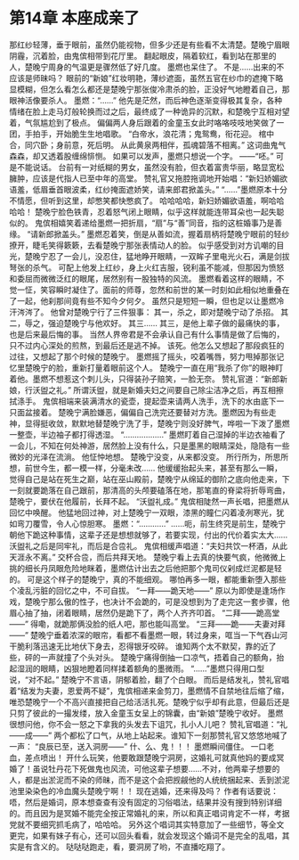 # 第14章 本座成亲了
那红纱轻薄，垂于眼前，虽然仍能视物，但多少还是有些看不太清楚。楚晚宁眉眼阴霾，沉着脸，由鬼傧相带到花厅里。
翻起眼皮，隔着软红，看到站在那里的人，楚晚宁周身的气温更是骤然低了好几度。
墨燃也呆住了。
不是……出来的不应该是师昧吗？
眼前的“新娘”红妆明艳，薄纱遮面，虽然五官在纱巾的遮掩下略显模糊，但怎么看怎么都还是楚晚宁那张俊冷肃杀的脸，正没好气地瞪着自己，那眼神活像要杀人。
墨燃：“……”
他先是茫然，而后神色逐渐变得极其复杂，各种情绪在脸上走马灯般轮换而过之后，最终成了一种诡异的沉默，和楚晚宁互相对望着，气氛尴尬到了极点。
偏偏两人身后跟着的金童玉女此时咯咯吱吱地笑做了一团，手拍手，开始脆生生地唱歌。
“白帝水，浪花清；鬼鸳鸯，衔花迎。
棺中合，同穴卧；身前意，死后明。
从此黄泉两相伴，孤魂碧落不相离。”
这词曲鬼气森森，却又透着股缠绵悱恻。
如果可以发声，墨燃只想说一个字。
——“呸。”
可是不能说话。
台前有一对纸糊的男女，虽然没有脸，但衣着富贵华丽，略显宽松臃肿，应该是代指人已至中年的高堂。
赞礼官又拖腔拖调地开始唱：“新妇娇媚欲语羞，低眉垂首眼波柔，红纱掩面遮娇笑，请来郎君掀盖头。”
“……”墨燃原本十分不情愿，但听到这里，却憋笑都快憋疯了。
哈哈哈哈，新妇娇媚欲语羞，啊哈哈哈哈！
楚晚宁脸色铁青，忍着怒气闭上眼睛，似乎这样就能连带耳朵也一起失聪似的。
鬼傧相嬉笑着递给墨燃一把折扇，“扇”与“善”同音，指的这桩婚事乃是善缘。
“请新郎掀盖头。”
墨燃忍着笑，倒是从善如流，握着扇柄将楚晚宁眼前的轻纱撩开，睫毛笑得簌簌，去看楚晚宁那张表情动人的脸。
似乎感受到对方讥嘲的目光，楚晚宁忍了一会儿，没忍住，猛地睁开眼睛，一双眸子里电光火石，满是剑拔弩张的杀气。
可配上他发上红纱，身上火红吉服，锐利虽不能减，但那因为愤怒和委屈而微微泛红的眼尾，居然别有一股独特的风流。
墨燃看着这样的眼睛，不觉一怔，笑容瞬时凝住了。面前的师尊，忽然和前世的某一时刻如此相似地重叠在了一起，他刹那间竟有些不知今夕何夕。
虽然只是短短一瞬，但也足以让墨燃冷汗涔涔了。
他曾对楚晚宁行了三件狠事：
其一，杀之，即对楚晚宁动了杀招。
其二，辱之，强迫楚晚宁与他欢好。
其三……
其三，是他上辈子做的最痛快的事，也是后来最后悔的事。
当然人界帝君是不会承认自己有什么事情是做了后悔的，只不过内心深处的煎熬，到最后还是逃不掉。
该死。他怎么又想起了那段疯狂的过往，又想起了那个时候的楚晚宁。
墨燃摇了摇头，咬着嘴唇，努力甩掉那张记忆里楚晚宁的脸，重新打量着眼前这个人。
楚晚宁一直在用“我杀了你”的眼神盯着他。墨燃不想惹这个刺儿头，只得装孙子赔笑，一脸无奈。
赞礼官道：“新郎新娘，行沃盥之礼。”
所谓沃盥，就是新婚夫妇之间要自己除尘洁净之后，再互相擦拭涤手。
鬼傧相端来装满清水的瓷壶，提起壶来请两人洗手，洗下的水由底下一只面盆接着。
楚晚宁满脸嫌恶，偏偏自己洗完还要替对方洗。墨燃因为有些走神，显得挺收敛，默默地替楚晚宁洗了手，楚晚宁则没好脾气，哗啦一下泼了墨燃一整壶，半边袖子都打得透湿。
“………………”
墨燃盯着自己湿掉的半边衣袖看了一会儿，不知在何处神游，居然脸上没有什么，只是墨黑的眼睛深处，隐隐有一些微妙的光泽在流淌。
他怔忡地想。
楚晚宁没变，从来都没变。
所行所为，所思所想，前世今生，都一模一样，分毫未改……
他缓缓抬起头来，甚至有那么一瞬，觉得自己是站在死生之巅，站在巫山殿前，楚晚宁从绵延的御阶之底向他走来，下一刻就要跪落在自己跟前，那清高的头颅要磕落在地，那笔直的脊梁将折辱弯曲，楚晚宁，要伏在他履前，长拜不起。
“沃盥礼成。”
鬼傧相陡然一声长唱，把墨燃从回忆中唤醒。
他猛地回过神，对上楚晚宁一双眼，漆黑的瞳仁闪着凌冽寒光，犹如弯刀覆雪，令人心惊胆寒。
墨燃：“…………”
……呃，前生终究是前生，楚晚宁朝他下跪这种事情，这辈子还是想想就够了，若要实现，付出的代价着实太大……
沃盥礼之后是同牢礼，而后是合卺礼。
鬼傧相缓声唱道：“夫妇共饮一杯酒，从此天涯永不离。”
交杯合卺，而后共拜天地。
楚晚宁看上去真的快要气疯，他微微上挑的细长丹凤眼危险地眯着，墨燃估计出去之后他把那个鬼司仪剁成烂泥都是轻的。
可是这个样子的楚晚宁，真的不能细观。
哪怕再多一眼，都能重新堕入那些个凌乱污脏的回忆之中，不可自拔。
“一拜——跪天地——”
原以为即使是逢场作戏，楚晚宁那么傲的性子，也决计不会跪的，可是没想到为了走完这一套步骤，他眉心抽了抽，闭着眼睛，居然仍是跪下了，两个人齐齐叩首。
“二拜——跪高堂——”
得嘞，就跪那俩没脸的纸人吧，那也能叫高堂。
“三拜——跪——夫妻对拜——”
楚晚宁垂着浓深的眼帘，看都不看墨燃一眼，转过身来，哐当一下气吞山河干脆利落迅速无比地伏下身去，忍得银牙咬碎。
谁知两个太不默契，靠的近了些，砰的一声就撞了个头对头。
楚晚宁痛得倒抽一口凉气，捂着自己的额角，抬起湿润的眼睛，凶狠地瞪着同样揉着额角的墨微雨。
“……”墨燃只得用口型说，“对不起。”
楚晚宁不言语，阴郁着脸，翻了个白眼。
而后是结发礼，赞礼官唱着“结发为夫妻，恩爱两不疑”，鬼傧相递来金剪刀，墨燃情不自禁地往后缩了缩，唯恐楚晚宁一个不高兴直接把自己给活活扎死。楚晚宁似乎却有此意，但最后还是只剪了彼此的一撮发缕，放入金童玉女呈上的锦囊，由“新娘”楚晚宁收好。
墨燃很想问他，你不会一怒之下拿我的头发去下诅咒，扎小人儿吧？
赞礼官唱道：“礼——成——”
两个都松了口气，从地上站起来。谁知下一刻那赞礼官又悠悠地喊了一声：
“良辰已至，送入洞房——”
什、么、鬼！！！
墨燃瞬间僵住。
一口老血，差点喷出！
开什么玩笑，他要敢跟楚晚宁洞房，这婚礼可就真他妈的要成冥婚了！虽说牡丹花下死做鬼也风流，可他这辈子想要……不对，他两辈子想要的人，都是出淤泥而不染的师昧，而不是这个会把觊觎他的人统统捆起来、丢到淤泥池里染染色的冷血魔头楚晚宁啊！！
现在逃婚，还来得及吗？
作者有话要说：
唔，然后是婚词，原本想查查有没有固定的习俗唱法，结果并没有搜到特别详细的。而且因为是冥婚不能完全按正常婚礼的来，所以和真正唱词肯定不一样，考据党就不要细究抓毛病了，哈哈哈。
另外这个唱词其实特意加了一些细节，等全文更完，如果有妹子有心，还可以回头看看，就会发现这个婚词不是完全的乱唱，其实是有含义的。
哒哒哒跑走，看，要洞房了哟，不直播吃翔了。
